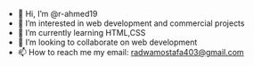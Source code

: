 - 👋 Hi, I’m @r-ahmed19
- 👀 I’m interested in web development and commercial projects
- 🌱 I’m currently learning HTML,CSS
- 💞️ I’m looking to collaborate on web development
- 📫 How to reach me my email: radwamostafa403@gmail.com

<!---
r-ahmed19/r-ahmed19 is a ✨ special ✨ repository because its `README.md` (this file) appears on your GitHub profile.
You can click the Preview link to take a look at your changes.
--->

